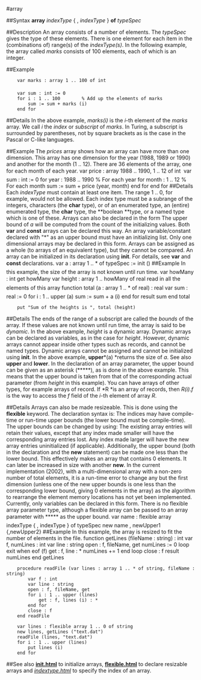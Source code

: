 
#array

##Syntax
**array** *indexType* { , *indexType* } **of** *typeSpec*

##Description
An array consists of a number of elements. The *typeSpec* gives the type of these elements. There is one element for each item in the (combinations of) range(s) of the *indexType(s)*. In the following example, the array called *marks* consists of 100 elements, each of which is an integer.

##Example

        var marks : array 1 .. 100 of int
        
        var sum : int := 0
        for i : 1 .. 100        % Add up the elements of marks
            sum := sum + marks (i)
        end for
##Details
In the above example, *marks(i)* is the *i*-th element of the *marks* array. We call *i* the *index* or *subscript* of *marks*. In Turing, a subscript is surrounded by parentheses, not by square brackets as is the case in the Pascal or C-like languages.

##Example
The *prices* array shows how an array can have more than one dimension. This array has one dimension for the year (1988, 1989 or 1990) and another for the month (1 .. 12). There are 36 elements of the array, one for each month of each year.
        var price : array 1988 .. 1990, 1 .. 12 of int
        
        var sum : int := 0
        for year : 1988 .. 1990     % For each year
            for month : 1 .. 12     % For each month
                sum := sum + price (year, month)
            end for
        end for
##Details
Each *indexType* must contain at least one item. The range 1 .. 0, for example, would not be allowed. Each index type must be a subrange of the integers, characters (the **char** type), or of an enumerated type, an (entire) enumerated type, the **char** type, the **boolean **type, or a named type which is one of these.
Arrays can also be declared in the form
The upper bound of *a* will be computed from the count of the initializing values. Both **var** and **const** arrays can be declared this way. An array variable/constant declared with "*" as an upper bound must have an initializing list. Only one dimensional arrays may be declared in this form.
Arrays can be assigned as a whole (to arrays of an equivalent type), but they cannot be compared.
An array can be initialized in its declaration using **init**. For details, see **var** and **const** declarations.
        var a : array 1 .. * of typeSpec := init ()
##Example
In this example, the size of the array is not known until run time.
        var howMany : int
        get howMany
        var height : array 1 .. howMany of real
            read in all the elements of this array
        function total (a : array 1 .. * of real) : real
            var sum : real := 0
            for i : 1 .. upper (a)
                sum := sum + a (i)
            end for
            result sum
        end total
        
        put "Sum of the heights is ", total (height)
##Details
The ends of the range of a subscript are called the *bounds* of the array. If these values are not known until run time, the array is said to be *dynamic*. In the above example, *height* is a dynamic array. Dynamic arrays can be declared as variables, as in the case for *height*. However, dynamic arrays cannot appear inside other types such as records, and cannot be named types. Dynamic arrays cannot be assigned and cannot be initialized using **init**.
In the above example, **upper***(a) *returns the size of *a*. See also **upper** and **lower**.
In the declaration of an array parameter, the upper bound can be given as an asterisk (*****), as is done in the above example. This means that the upper bound is taken from that of the corresponding actual parameter (from *height* in this example).
You can have arrays of other types, for example arrays of record. If *R *is an array of records, then *R(i).f* is the way to access the *f* field of the *i*-th element of array *R*.

##Details
Arrays can also be made resizeable. This is done using the **flexible** keyword. The declaration syntax is:
The indices may have compile-time or run-time upper bounds (the lower bound must be compile-time). The upper bounds can be changed by using:
The existing array entries will retain their values, except that any index made smaller will have the corresponding array entries lost. Any index made larger will have the new array entries uninitialized (if applicable).
Additionally, the upper bound (both in the declaration and the **new** statement) can be made one less than the lower bound. This effectively makes an array that contains 0 elements. It can later be increased in size with another **new**.
In the current implementation (2002), with a multi-dimensional array with a non-zero number of total elements, it is a run-time error to change any but the first dimension (unless one of the new upper bounds is one less than the corresponding lower bound, giving 0 elements in the array) as the algorithm to rearrange the element memory locations has not yet been implemented.
Currently, only variables can be declared in this form. There is no flexible array parameter type, although a flexible array can be passed to an array parameter with ***** as the upper bound.
        var name : flexible array indexType { , indexType } of typeSpec        new name , newUpper1 {,newUpper2}
##Example
In this example, the array is resized to fit the number of elements in the file.
        function getLines (fileName : string) : int
            var f, numLines : int
            var line : string
            open : f, fileName, get
            numLines := 0
            loop
                exit when eof (f)
                get : f, line : *
                numLines += 1
            end loop
            close : f
            result numLines
        end getLines 
        
        procedure readFile (var lines : array 1 .. * of string, fileName : string)
            var f : int
            var line : string
            open : f, fileName, get
            for i : 1 .. upper (lines)
                get : f, lines (i) : *
            end for    
			close : f
        end readFile
            
        var lines : flexible array 1 .. 0 of string
        new lines, getLines ("text.dat")
        readFile (lines, "text.dat")
        for i : 1 .. upper (lines)
            put lines (i)
        end for
##See also
**[init.html](init)** to initialize arrays, **[flexible.html](flexible)** to declare resizable arrays and *[indextype.html](indexType)* to specify the index of an array.
